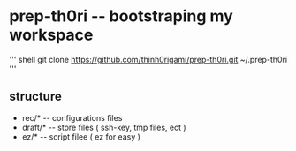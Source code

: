# prep-th0ri -- bootstraping my workspace

''' shell
    git clone https://github.com/thinh0rigami/prep-th0ri.git ~/.prep-th0ri
'''

## structure
- rec/* -- configurations files
- draft/* -- store files ( ssh-key, tmp files, ect )
- ez/* -- script filee ( ez for easy )
